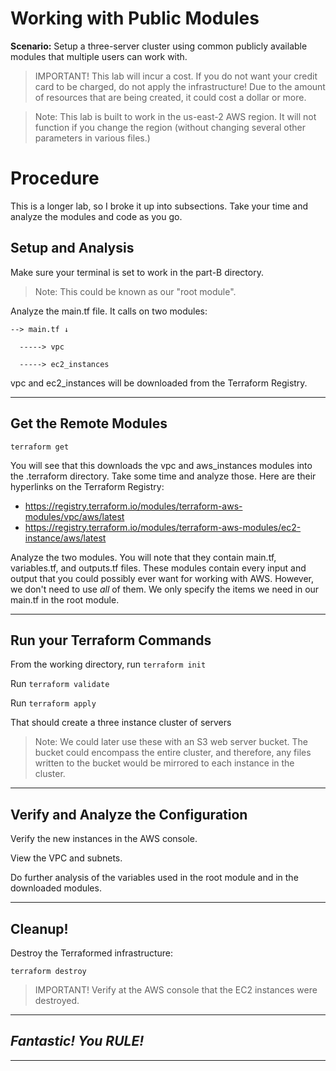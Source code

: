 # Working with Public Modules
**Scenario:** Setup a three-server cluster using common publicly available modules that multiple users can work with.

> IMPORTANT! This lab will incur a cost. If you do not want your credit card to be charged, do not apply the infrastructure!
> Due to the amount of resources that are being created, it could cost a dollar or more. 

> Note: This lab is built to work in the us-east-2 AWS region. It will not function if you change the region (without changing several other parameters in various files.)

# Procedure
This is a longer lab, so I broke it up into subsections. Take your time and analyze the modules and code as you go.

## Setup and Analysis

Make sure your terminal is set to work in the part-B directory.

> Note: This could be known as our "root module".

Analyze the main.tf file. It calls on two modules:

    --> main.tf ↓

      -----> vpc

      -----> ec2_instances
    
vpc and ec2_instances will be downloaded from the Terraform Registry. 

---
## Get the Remote Modules

`terraform get`

You will see that this downloads the vpc and aws_instances modules into the .terraform directory. Take some time and analyze those. Here are their hyperlinks on the Terraform Registry:
- https://registry.terraform.io/modules/terraform-aws-modules/vpc/aws/latest
- https://registry.terraform.io/modules/terraform-aws-modules/ec2-instance/aws/latest

Analyze the two modules. You will note that they contain main.tf, variables.tf, and outputs.tf files. These modules contain every input and output that you could possibly ever want for working with AWS. However, we don't need to use *all* of them. We only specify the items we need in our main.tf in the root module.

---
## Run your Terraform Commands

From the working directory, run `terraform init`

Run `terraform validate`

Run `terraform apply`

That should create a three instance cluster of servers

> Note: We could later use these with an S3 web server bucket. The bucket could encompass the entire cluster, and therefore, any files written to the bucket would be mirrored to each instance in the cluster.

---
## Verify and Analyze the Configuration

Verify the new instances in the AWS console. 

View the VPC and subnets.

Do further analysis of the variables used in the root module and in the downloaded modules. 

---

## Cleanup!
Destroy the Terraformed infrastructure:

`terraform destroy`

> IMPORTANT! Verify at the AWS console that the EC2 instances were destroyed.

---
## *Fantastic! You RULE!*
---
